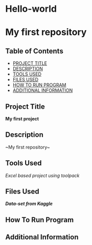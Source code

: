 # Hello-world
# My first repository   

## Table of Contents   

- [PROJECT TITLE](#Project-Title)  
- [DESCRIPTION](#Description)     
- [TOOLS USED](#Tools-Used)   
- [FILES USED](#Files-Used)   
- [HOW TO RUN PROGRAM](#How-To-Run-Program)    
- [ADDITIONAL INFORMATION](Additional-Information)

## Project Title   

**My first project**

## Description

~My first repository~

## Tools Used

*Excel based project using toolpack*

## Files Used

***Data-set from Kaggle***

## How To Run Program    



## Additional Information
